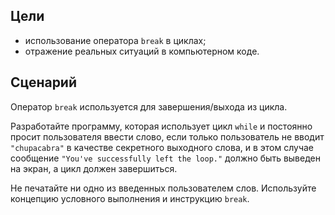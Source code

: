 ## Цели
  
* использование оператора `break` в циклах;
* отражение реальных ситуаций в компьютерном коде.

## Сценарий

Оператор `break` используется для завершения/выхода из цикла.

Разработайте программу, которая использует цикл `while` и постоянно просит пользователя ввести слово, если только пользователь не вводит `"chupacabra"` в качестве секретного выходного слова, и в этом случае сообщение `"You've successfully left the loop."` должно быть выведен на экран, а цикл должен завершиться.

Не печатайте ни одно из введенных пользователем слов. Используйте концепцию условного выполнения и инструкцию `break`.

